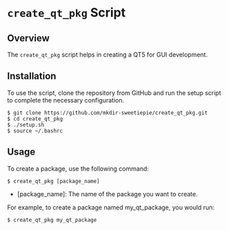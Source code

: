 # `create_qt_pkg` Script

## Overview
The `create_qt_pkg` script helps in creating a QT5 for GUI development. 

## Installation
To use the script, clone the repository from GitHub and run the setup script to complete the necessary configuration.

```shell
$ git clone https://github.com/mkdir-sweetiepie/create_qt_pkg.git
$ cd create_qt_pkg
$ ./setup.sh
$ source ~/.bashrc
```

## Usage
To create a package, use the following command:
```shell 
$ create_qt_pkg [package_name]
```
- [package_name]: The name of the package you want to create.

For example, to create a package named my_qt_package, you would run:
```shell  
$ create_qt_pkg my_qt_package
```
